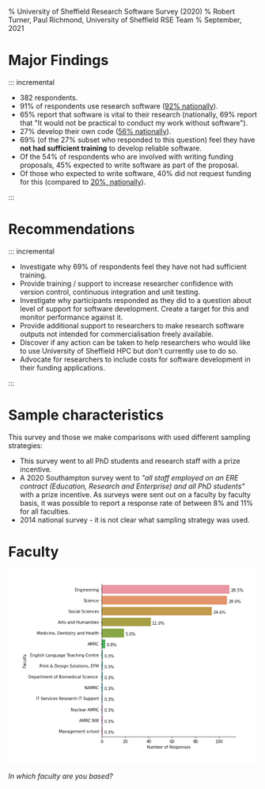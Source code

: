% University of Sheffield Research Software Survey (2020)
% Robert Turner, Paul Richmond, University of Sheffield RSE Team
% September, 2021

# Major Findings

::: incremental

* 382 respondents.
* 91% of respondents use research software ([92% nationally](https://zenodo.org/record/1183562#.YMnQFahKiUk)).
* 65% report that software is vital to their research (nationally, 69% report that "It would not be practical to conduct my work without software").
* 27% develop their own code ([56% nationally](https://zenodo.org/record/1183562#.YMnQFahKiUk)).
* 69% (of the 27% subset who responded to this question) feel they have **not had sufficient training** to develop reliable software.
* Of the 54% of respondents who are involved with writing funding proposals, 45% expected to write software as part of the proposal.
* Of those who expected to write software, 40% did not request funding for this (compared to [20%, nationally](https://zenodo.org/record/1183562#.YMnQFahKiUk)).

:::

# Recommendations

::: incremental

- Investigate why 69% of respondents feel they have not had sufficient training.
- Provide training / support to increase researcher confidence with version control, continuous integration and unit testing.
- Investigate why participants responded as they did to a question about level of support for software development. Create a target for this and monitor performance against it.
- Provide additional support to researchers to make research software outputs not intended for commercialisation freely available.
- Discover if any action can be taken to help researchers who would like to use University of Sheffield HPC but don't currently use  to do so.
- Advocate for researchers to include costs for software development in their funding applications.

:::

# Sample characteristics

This survey and those we make comparisons with used different sampling strategies:

- This survey went to all PhD students and research staff with a prize incentive.
- A 2020 Southampton survey went to *"all staff employed on an ERE contract (Education, Research and Enterprise) and all PhD students"* with a prize incentive. As surveys were sent out on a faculty by faculty basis, it was possible to report a response rate of between 8% and 11% for all faculties.
- 2014 national survey - it is not clear what sampling strategy was used.

# Faculty

![In which faculty are you based?](charts/01_faculty.png)

*In which faculty are you based?*